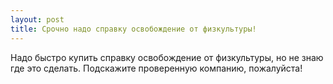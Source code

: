 ```yaml
---
layout: post 
title: Срочно надо справку освобождение от физкультуры! 
--- 
```

Надо быстро купить справку освобождение от физкультуры, но не знаю где это сделать. Подскажите проверенную компанию, пожалуйста!